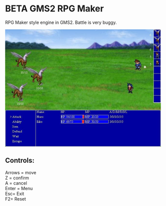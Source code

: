 # BETA GMS2 RPG Maker
RPG Maker style engine in GMS2. Battle is very buggy.

![Screenshot](https://github.com/timeblade0/gm_rpg_engine/blob/main/screenshot.jpg)

Controls:  
-------------------------  
Arrows = move  
Z = confirm  
A = cancel  
Enter = Menu  
Esc= Exit  
F2= Reset  
